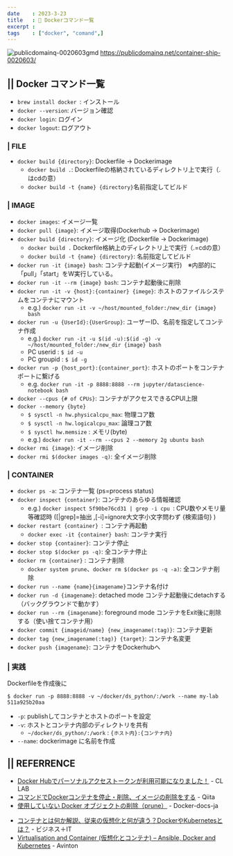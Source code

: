 ```yaml
---
date    : 2023-3-23
title   : 🐳 Dockerコマンド一覧
excerpt : 
tags    : ["docker", "comand",]
---
```


![publicdomainq-0020603gmd](https://user-images.githubusercontent.com/28585421/194487142-42f7189e-b156-453c-b4e2-e39c9445f75a.jpg)
https://publicdomainq.net/container-ship-0020603/


## || Docker コマンド一覧
* `brew install docker `: インストール
* `docker --version`: バージョン確認
* `docker login`: ログイン
* `docker logout`: ログアウト

### | FILE
* `docker build {directory}`: Dockerfile → Dockerimage
  * `docker build .`: Dockerfileの格納されているディレクトリ上で実行（.はcdの意）
  * `docker build -t {name} {directory}`名前指定してビルド

### | IMAGE
* `docker images`: イメージ一覧
* `docker pull {image}`: イメージ取得(Dockerhub → Dockerimage)
* `docker build {directory}`: イメージ化 (Dockerfile → Dockerimage)
    * `docker build .` Dockerfile格納上のディレクトリ上で実行（.=cdの意）
    * `docker build -t {name} {directory}`: 名前指定してビルド
* `docker run -it {image} bash`: コンテナ起動(イメージ実行)　※内部的に「pull」「start」をW実行している。
* `docker run -it --rm {image} bash`: コンテナ起動後に削除 
* `docker run -it -v {host}:{container} {imege}`: ホストのファイルシステムをコンテナにマウント 
    - e.g.) `docker run -it -v ~/host/mounted_folder:/new_dir {image} bash`
* `docker run -u {UserId}:{UserGroup}`: ユーザーID、名前を指定してコンテナ作成
    - e.g.) `docker run -it -u $(id -u):$(id -g) -v ~/host/mounted_folder:/new_dir {image} bash`
    - PC userid  : `$ id -u`
    - PC groupid : `$ id -g`
* `docker run -p {host_port}:{container_port}`: ホストのポートをコンテナポートに繋げる
    - e.g. `docker run -it -p 8888:8888 --rm jupyter/datascience-notebook bash`
* `docker --cpus {# of CPUs}`: コンテナがアクセスできるCPUI上限
* `docker --memory {byte}`
    - `$ sysctl -n hw.physicalcpu_max`: 物理コア数
    - `$ sysctl -n hw.logicalcpu_max`: 論理コア数
    - `$ sysctl hw.memsize` : メモリ(byte)
    - e.g.)  `docker run -it --rm --cpus 2 --memory 2g ubuntu bash`
* `docker rmi {image}`: イメージ削除
* `docker rmi $(docker images -q)`: 全イメージ削除

### | CONTAINER
* `docker ps -a`: コンテナ一覧 (ps=process status)
* `docker inspect {container}`: コンテナのあらゆる情報確認
  + e.g.) `docker inspect 5f90be76cd31 | grep -i cpu `: CPU数やメモリ量等確認時 ([|grep]=抽出 ,[-i]=ignore大文字小文字問わず {検索語句} )
* `docker restart {container} `: コンテナ再起動
  + `docker exec -it {container} bash`: コンテナ実行
* `docker stop {container}`: コンテナ停止
* `docker stop $(docker ps -q)`: 全コンテナ停止
* `docker rm {container}` : コンテナ削除
  + `docker system prune`、`docker rm $(docker ps -q -a)`: 全コンテナ削除
* `docker run --name {name}{imagename}`コンテナ名付け
* `docker run -d {imagename}`: detached mode コンテナ起動後にdetachする（バックグラウンドで動かす）
* `docker run --rm {imagename}`: foreground mode コンテナをExit後に削除する（使い捨てコンテナ用）
* `docker commit {imageid/name} {new_imagename(:tag)}`: コンテナ更新
* `docker tag {new_imagename(:tag)} {target}`: コンテナ名変更
* `docker push {imagename}`: コンテナをDockerhubへ



### | 実践
Dockerfileを作成後に

```shell
$ docker run -p 8888:8888 -v ~/docker/ds_python/:/work --name my-lab 511a925b20aa
```
* `-p`: publishしてコンテナとホストのポートを設定 
* `-v`: ホストとコンテナ内部のディレクトリを共有
    + `~/docker/ds_python/:/work` :  `{ホスト内}:{コンテナ内}` 
* `--name`: dockerimage に名前を作成



## || REFERRENCE
* [Docker Hubでパーソナルアクセストークンが利用可能になりました！](https://www.creationline.com/lab/29979) - CL LAB
* [コマンドでDockerコンテナを停止・削除、イメージの削除をする](https://qiita.com/shisama/items/48e2eaf1dc356568b0d7) - Qiita
* [使用していない Docker オブジェクトの削除（prune）](https://docs.docker.jp/config/pruning.html) - Docker-docs-ja
+ [コンテナとは何か解説、従来の仮想化と何が違う？DockerやKubernetesとは？](https://www.sbbit.jp/article/cont1/57184) - ビジネス＋IT
+ [Virtualisation and Container (仮想化とコンテナ) – Ansible, Docker and Kubernetes](https://avinton.com/academy/%E4%BB%AE%E6%83%B3%E5%8C%96%E3%81%A8%E3%82%B3%E3%83%B3%E3%83%86%E3%83%8A/) - Avinton


